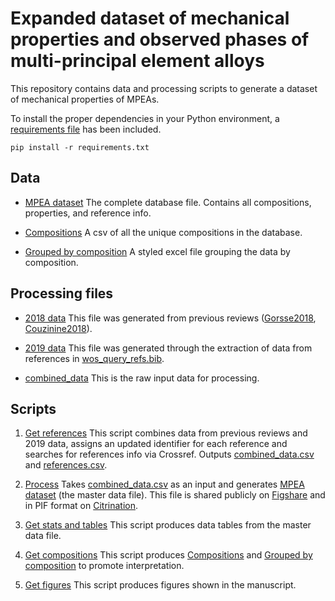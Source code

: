 # Expanded dataset of mechanical properties and observed phases of multi-principal element alloys

This repository contains data and processing scripts to generate a dataset of mechanical properties of MPEAs.

To install the proper dependencies in your Python environment, a [requirements file](requirements.txt) has been included.

`pip install -r requirements.txt`

## Data
- [MPEA dataset](MPEA_dataset.csv)
The complete database file. Contains all compositions, properties, and reference info.

- [Compositions](stats_and_tables/compositions.csv)
A csv of all the unique compositions in the database. 

- [Grouped by composition](stats_and_tables/grouped_by_composition.xlsx)
A styled excel file grouping the data by composition.


## Processing files
- [2018 data](/2018_data/2018_data.csv)
This file was generated from previous reviews ([Gorsse2018](https://doi.org/10.1016/j.dib.2018.11.111), [Couzinine2018](https://doi.org/10.1016/j.dib.2018.10.071)).

- [2019 data](/2019_data/2019_data.csv)
This file was generated through the extraction of data from references in [wos_query_refs.bib](/2019_data/wos_query_refs.bib).

- [combined_data](combined_data.csv)
This is the raw input data for processing.

## Scripts
1. [Get references](get_references.ipynb)
This script combines data from previous reviews and 2019 data, assigns an updated identifier for each reference and searches for references info via Crossref. Outputs [combined_data.csv](combined_data.csv) and [references.csv](references.csv). 

2. [Process](process.ipynb)
Takes [combined_data.csv](combined_data.csv) as an input and generates [MPEA dataset](MPEA_dataset.csv) (the master data file). This file is shared publicly on [Figshare](https://doi.org/10.6084/m9.figshare.12642953) and in PIF format on [Citrination](https://citrination.com/datasets/190954).

3. [Get stats and tables](get_stats_and_tables.ipynb)
This script produces data tables from the master data file.

4. [Get compositions](get_compositions.ipynb)
This script produces [Compositions](stats_and_tables/compositions.csv) and [Grouped by composition](stats_and_tables/grouped_by_composition.xlsx) to promote interpretation.

5. [Get figures](get_figures.ipynb)
This script produces figures shown in the manuscript.